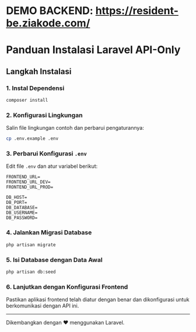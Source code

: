 # DEMO BACKEND: https://resident-be.ziakode.com/

# Panduan Instalasi Laravel API-Only

## Langkah Instalasi

### 1. Instal Dependensi

```bash
composer install
```

### 2. Konfigurasi Lingkungan

Salin file lingkungan contoh dan perbarui pengaturannya:

```bash
cp .env.example .env
```

### 3. Perbarui Konfigurasi `.env`

Edit file `.env` dan atur variabel berikut:

```env
FRONTEND_URL=
FRONTEND_URL_DEV=
FRONTEND_URL_PROD=

DB_HOST=
DB_PORT=
DB_DATABASE=
DB_USERNAME=
DB_PASSWORD=
```

### 4. Jalankan Migrasi Database

```bash
php artisan migrate
```

### 5. Isi Database dengan Data Awal

```bash
php artisan db:seed
```

### 6. Lanjutkan dengan Konfigurasi Frontend

Pastikan aplikasi frontend telah diatur dengan benar dan dikonfigurasi untuk berkomunikasi dengan API ini.

---

Dikembangkan dengan ❤️ menggunakan Laravel.
